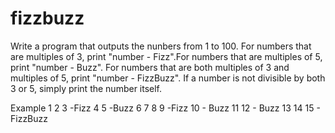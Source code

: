 # fizzbuzz 
Write a program that outputs the nunbers from 1 to 100. For numbers that are multiples of 3, print "number - Fizz".For numbers that are multiples of 5, print "number - Buzz". For numbers that are both multiples of 3 and multiples of 5, print "number - FizzBuzz". If a number is not divisible by both 3 or 5, simply print the number itself.

Example
 1
 2
 3 -Fizz
 4 
 5 -Buzz
 6
 7
 8
 9 -Fizz
 10 - Buzz
 11
 12 - Buzz
 13
 14
 15 - FizzBuzz

